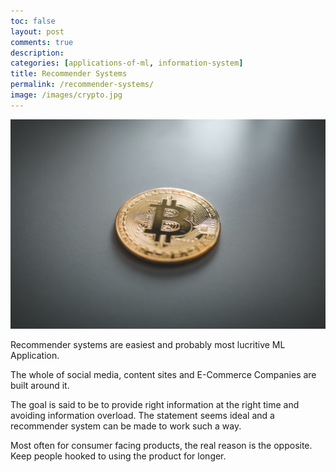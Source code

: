 ```yaml
---
toc: false
layout: post
comments: true
description:
categories: [applications-of-ml, information-system]
title: Recommender Systems
permalink: /recommender-systems/
image: /images/crypto.jpg
---
```

![](/images/crypto.jpg)

Recommender systems are easiest and probably most lucritive ML Application.

The whole of social media, content sites and E-Commerce Companies are built around it.

The goal is said to be to provide right information at the right time and avoiding information overload. The statement seems ideal and a recommender system can be made to work such a way.

Most often for consumer facing products, the real reason is the opposite. Keep people hooked to using the product for longer.